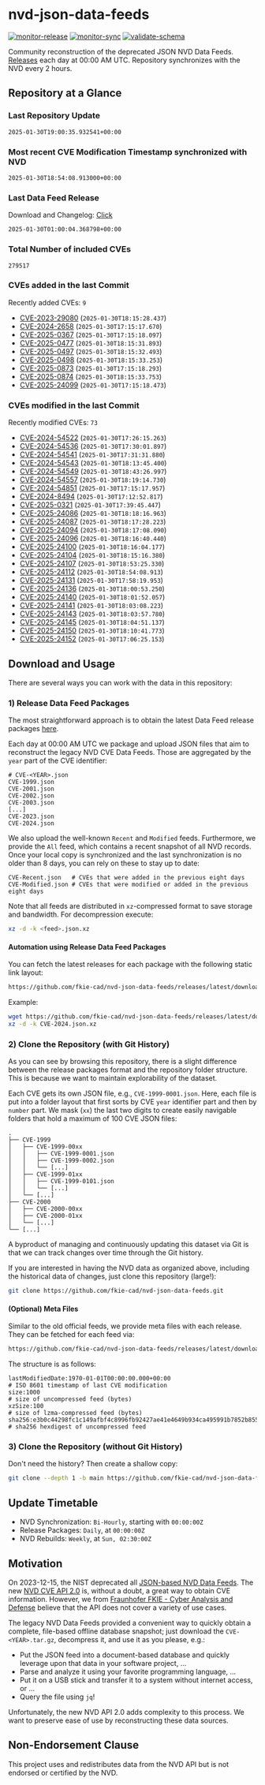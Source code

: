 # nvd-json-data-feeds

[![monitor-release](https://github.com/fkie-cad/nvd-json-data-feeds/actions/workflows/monitor_release.yml/badge.svg)](https://github.com/fkie-cad/nvd-json-data-feeds/actions/workflows/monitor_release.yml)
[![monitor-sync](https://github.com/fkie-cad/nvd-json-data-feeds/actions/workflows/monitor_sync.yml/badge.svg)](https://github.com/fkie-cad/nvd-json-data-feeds/actions/workflows/monitor_sync.yml)
[![validate-schema](https://github.com/fkie-cad/nvd-json-data-feeds/actions/workflows/validate_schema.yml/badge.svg)](https://github.com/fkie-cad/nvd-json-data-feeds/actions/workflows/validate_schema.yml)

Community reconstruction of the deprecated JSON NVD Data Feeds.
[Releases](https://github.com/fkie-cad/nvd-json-data-feeds/releases/latest) each day at 00:00 AM UTC.
Repository synchronizes with the NVD every 2 hours.

## Repository at a Glance

### Last Repository Update

```plain
2025-01-30T19:00:35.932541+00:00
```

### Most recent CVE Modification Timestamp synchronized with NVD

```plain
2025-01-30T18:54:08.913000+00:00
```

### Last Data Feed Release

Download and Changelog: [Click](https://github.com/fkie-cad/nvd-json-data-feeds/releases/latest)

```plain
2025-01-30T01:00:04.368798+00:00
```

### Total Number of included CVEs

```plain
279517
```

### CVEs added in the last Commit

Recently added CVEs: `9`

- [CVE-2023-29080](CVE-2023/CVE-2023-290xx/CVE-2023-29080.json) (`2025-01-30T18:15:28.437`)
- [CVE-2024-2658](CVE-2024/CVE-2024-26xx/CVE-2024-2658.json) (`2025-01-30T17:15:17.670`)
- [CVE-2025-0367](CVE-2025/CVE-2025-03xx/CVE-2025-0367.json) (`2025-01-30T17:15:18.097`)
- [CVE-2025-0477](CVE-2025/CVE-2025-04xx/CVE-2025-0477.json) (`2025-01-30T18:15:31.893`)
- [CVE-2025-0497](CVE-2025/CVE-2025-04xx/CVE-2025-0497.json) (`2025-01-30T18:15:32.493`)
- [CVE-2025-0498](CVE-2025/CVE-2025-04xx/CVE-2025-0498.json) (`2025-01-30T18:15:33.253`)
- [CVE-2025-0873](CVE-2025/CVE-2025-08xx/CVE-2025-0873.json) (`2025-01-30T17:15:18.293`)
- [CVE-2025-0874](CVE-2025/CVE-2025-08xx/CVE-2025-0874.json) (`2025-01-30T18:15:33.753`)
- [CVE-2025-24099](CVE-2025/CVE-2025-240xx/CVE-2025-24099.json) (`2025-01-30T17:15:18.473`)


### CVEs modified in the last Commit

Recently modified CVEs: `73`

- [CVE-2024-54522](CVE-2024/CVE-2024-545xx/CVE-2024-54522.json) (`2025-01-30T17:26:15.263`)
- [CVE-2024-54536](CVE-2024/CVE-2024-545xx/CVE-2024-54536.json) (`2025-01-30T17:30:01.897`)
- [CVE-2024-54541](CVE-2024/CVE-2024-545xx/CVE-2024-54541.json) (`2025-01-30T17:31:31.880`)
- [CVE-2024-54543](CVE-2024/CVE-2024-545xx/CVE-2024-54543.json) (`2025-01-30T18:13:45.400`)
- [CVE-2024-54549](CVE-2024/CVE-2024-545xx/CVE-2024-54549.json) (`2025-01-30T18:43:26.997`)
- [CVE-2024-54557](CVE-2024/CVE-2024-545xx/CVE-2024-54557.json) (`2025-01-30T18:19:14.730`)
- [CVE-2024-54851](CVE-2024/CVE-2024-548xx/CVE-2024-54851.json) (`2025-01-30T17:15:17.957`)
- [CVE-2024-8494](CVE-2024/CVE-2024-84xx/CVE-2024-8494.json) (`2025-01-30T17:12:52.817`)
- [CVE-2025-0321](CVE-2025/CVE-2025-03xx/CVE-2025-0321.json) (`2025-01-30T17:39:45.447`)
- [CVE-2025-24086](CVE-2025/CVE-2025-240xx/CVE-2025-24086.json) (`2025-01-30T18:18:16.963`)
- [CVE-2025-24087](CVE-2025/CVE-2025-240xx/CVE-2025-24087.json) (`2025-01-30T18:17:28.223`)
- [CVE-2025-24094](CVE-2025/CVE-2025-240xx/CVE-2025-24094.json) (`2025-01-30T18:17:08.090`)
- [CVE-2025-24096](CVE-2025/CVE-2025-240xx/CVE-2025-24096.json) (`2025-01-30T18:16:40.440`)
- [CVE-2025-24100](CVE-2025/CVE-2025-241xx/CVE-2025-24100.json) (`2025-01-30T18:16:04.177`)
- [CVE-2025-24104](CVE-2025/CVE-2025-241xx/CVE-2025-24104.json) (`2025-01-30T18:15:16.380`)
- [CVE-2025-24107](CVE-2025/CVE-2025-241xx/CVE-2025-24107.json) (`2025-01-30T18:53:25.330`)
- [CVE-2025-24112](CVE-2025/CVE-2025-241xx/CVE-2025-24112.json) (`2025-01-30T18:54:08.913`)
- [CVE-2025-24131](CVE-2025/CVE-2025-241xx/CVE-2025-24131.json) (`2025-01-30T17:58:19.953`)
- [CVE-2025-24136](CVE-2025/CVE-2025-241xx/CVE-2025-24136.json) (`2025-01-30T18:00:53.250`)
- [CVE-2025-24140](CVE-2025/CVE-2025-241xx/CVE-2025-24140.json) (`2025-01-30T18:01:52.057`)
- [CVE-2025-24141](CVE-2025/CVE-2025-241xx/CVE-2025-24141.json) (`2025-01-30T18:03:08.223`)
- [CVE-2025-24143](CVE-2025/CVE-2025-241xx/CVE-2025-24143.json) (`2025-01-30T18:03:57.780`)
- [CVE-2025-24145](CVE-2025/CVE-2025-241xx/CVE-2025-24145.json) (`2025-01-30T18:04:51.137`)
- [CVE-2025-24150](CVE-2025/CVE-2025-241xx/CVE-2025-24150.json) (`2025-01-30T18:10:41.773`)
- [CVE-2025-24152](CVE-2025/CVE-2025-241xx/CVE-2025-24152.json) (`2025-01-30T17:06:25.153`)


## Download and Usage

There are several ways you can work with the data in this repository:

### 1) Release Data Feed Packages

The most straightforward approach is to obtain the latest Data Feed release packages [here](https://github.com/fkie-cad/nvd-json-data-feeds/releases/latest).

Each day at 00:00 AM UTC we package and upload JSON files that aim to reconstruct the legacy NVD CVE Data Feeds.
Those are aggregated by the `year` part of the CVE identifier:

```
# CVE-<YEAR>.json
CVE-1999.json
CVE-2001.json
CVE-2002.json
CVE-2003.json
[...]
CVE-2023.json
CVE-2024.json
```

We also upload the well-known `Recent` and `Modified` feeds.
Furthermore, we provide the `All` feed, which contains a recent snapshot of all NVD records.
Once your local copy is synchronized and the last synchronization is no older than 8 days, you can rely on these to stay up to date:

```plain
CVE-Recent.json   # CVEs that were added in the previous eight days
CVE-Modified.json # CVEs that were modified or added in the previous eight days
```

Note that all feeds are distributed in `xz`-compressed format to save storage and bandwidth.
For decompression execute:

```sh
xz -d -k <feed>.json.xz
```

#### Automation using Release Data Feed Packages

You can fetch the latest releases for each package with the following static link layout:

```sh
https://github.com/fkie-cad/nvd-json-data-feeds/releases/latest/download/CVE-<YEAR>.json.xz
```

Example:

```sh
wget https://github.com/fkie-cad/nvd-json-data-feeds/releases/latest/download/CVE-2024.json.xz
xz -d -k CVE-2024.json.xz
```

### 2) Clone the Repository (with Git History)

As you can see by browsing this repository, there is a slight difference between the release packages format and the repository folder structure.
This is because we want to maintain explorability of the dataset.

Each CVE gets its own JSON file, e.g., `CVE-1999-0001.json`.
Here, each file is put into a folder layout that first sorts by CVE `year` identifier part and then by `number` part.
We mask (`xx`) the last two digits to create easily navigable folders that hold a maximum of 100 CVE JSON files:

```plain
.
├── CVE-1999
│   ├── CVE-1999-00xx
│   │   ├── CVE-1999-0001.json
│   │   ├── CVE-1999-0002.json
│   │   └── [...]
│   ├── CVE-1999-01xx
│   │   ├── CVE-1999-0101.json
│   │   └── [...]
│   └── [...]
├── CVE-2000
│   ├── CVE-2000-00xx
│   ├── CVE-2000-01xx
│   └── [...]
└── [...]
```

A byproduct of managing and continuously updating this dataset via Git is that we can track changes over time through the Git history.

If you are interested in having the NVD data as organized above, including the historical data of changes, just clone this repository (large!):

```sh
git clone https://github.com/fkie-cad/nvd-json-data-feeds.git
```

#### (Optional) Meta Files

Similar to the old official feeds, we provide meta files with each release. They can be fetched for each feed via:

```sh
https://github.com/fkie-cad/nvd-json-data-feeds/releases/latest/download/CVE-<YEAR>.meta
```

The structure is as follows:

```plain
lastModifiedDate:1970-01-01T00:00:00.000+00:00                          # ISO 8601 timestamp of last CVE modification
size:1000                                                               # size of uncompressed feed (bytes)
xzSize:100                                                              # size of lzma-compressed feed (bytes)
sha256:e3b0c44298fc1c149afbf4c8996fb92427ae41e4649b934ca495991b7852b855 # sha256 hexdigest of uncompressed feed
```

### 3) Clone the Repository (without Git History)

Don't need the history? Then create a shallow copy:

```sh
git clone --depth 1 -b main https://github.com/fkie-cad/nvd-json-data-feeds.git
```


## Update Timetable

* NVD Synchronization: `Bi-Hourly`, starting with `00:00:00Z`
* Release Packages: `Daily`, at `00:00:00Z`
* NVD Rebuilds: `Weekly`, at `Sun, 02:30:00Z`


## Motivation

On 2023-12-15, the NIST deprecated all [JSON-based NVD Data Feeds](https://nvd.nist.gov/vuln/data-feeds#divRetirementBanner-1).
The new [NVD CVE API 2.0](https://nvd.nist.gov/developers/vulnerabilities) is, without a doubt, a great way to obtain CVE information.
However, we from [Fraunhofer FKIE - Cyber Analysis and Defense](https://www.fkie.fraunhofer.de/en/departments/cad.html) believe that the API does not cover a variety of use cases.

The legacy NVD Data Feeds provided a convenient way to quickly obtain a complete, file-based offline database snapshot; just download the `CVE-<YEAR>.tar.gz`, decompress it, and use it as you please, e.g.:

- Put the JSON feed into a document-based database and quickly leverage upon that data in your software project, ...
- Parse and analyze it using your favorite programming language, ...
- Put it on a USB stick and transfer it to a system without internet access, or ...
- Query the file using `jq`!

Unfortunately, the new NVD API 2.0 adds complexity to this process.
We want to preserve ease of use by reconstructing these data sources.

## Non-Endorsement Clause

This project uses and redistributes data from the NVD API but is not endorsed or certified by the NVD.